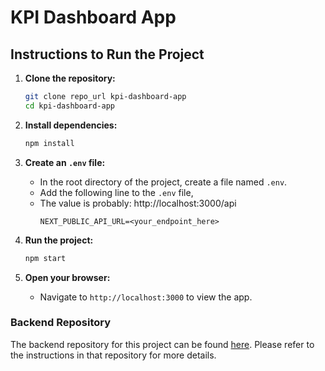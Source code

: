 # KPI Dashboard App

## Instructions to Run the Project

1. **Clone the repository:**

   ```sh
   git clone repo_url kpi-dashboard-app
   cd kpi-dashboard-app
   ```

2. **Install dependencies:**

   ```sh
   npm install
   ```

3. **Create an `.env` file:**

   - In the root directory of the project, create a file named `.env`.
   - Add the following line to the `.env` file,
   - The value is probably: http://localhost:3000/api
     ```env
     NEXT_PUBLIC_API_URL=<your_endpoint_here>
     ```

4. **Run the project:**

   ```sh
   npm start
   ```

5. **Open your browser:**
   - Navigate to `http://localhost:3000` to view the app.

### Backend Repository

The backend repository for this project can be found [here](https://github.com/hlebon/code-challenge-g-express). Please refer to the instructions in that repository for more details.
